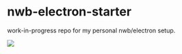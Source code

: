 # nwb-electron-starter

work-in-progress repo for my personal nwb/electron setup.

![](http://i.imgur.com/2sVbLRc.png)
